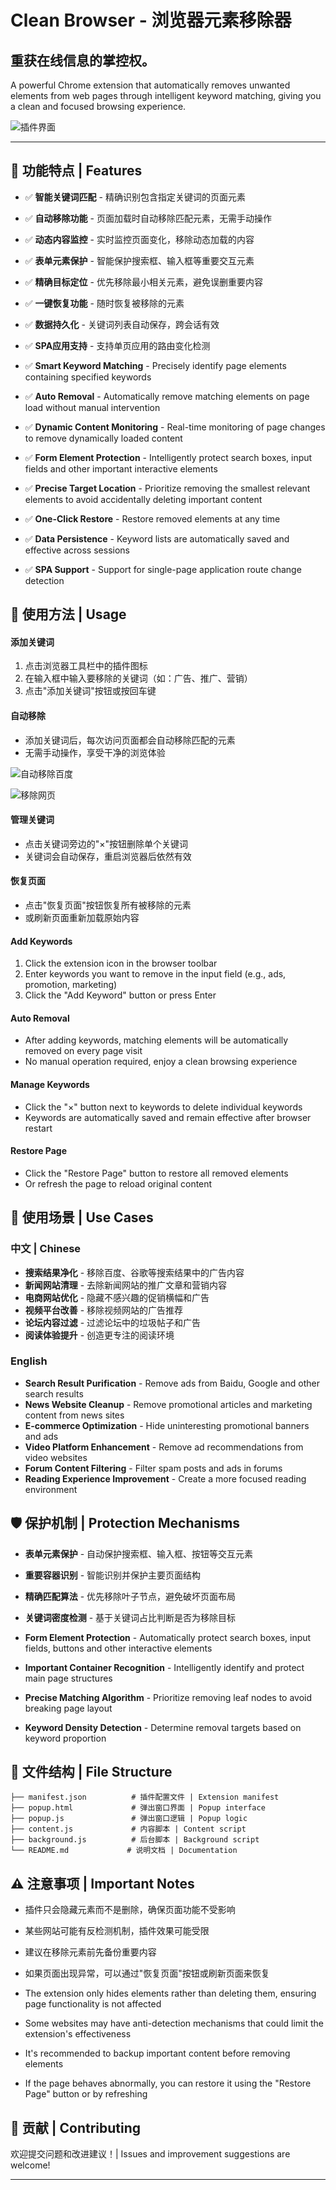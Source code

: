 # Clean Browser - 浏览器元素移除器
## 重获在线信息的掌控权。

A powerful Chrome extension that automatically removes unwanted elements from web pages through intelligent keyword matching, giving you a clean and focused browsing experience.

![插件界面](screenshots/usage.png)

---

## 🚀 功能特点 | Features

- ✅ **智能关键词匹配** - 精确识别包含指定关键词的页面元素
- ✅ **自动移除功能** - 页面加载时自动移除匹配元素，无需手动操作
- ✅ **动态内容监控** - 实时监控页面变化，移除动态加载的内容
- ✅ **表单元素保护** - 智能保护搜索框、输入框等重要交互元素
- ✅ **精确目标定位** - 优先移除最小相关元素，避免误删重要内容
- ✅ **一键恢复功能** - 随时恢复被移除的元素
- ✅ **数据持久化** - 关键词列表自动保存，跨会话有效
- ✅ **SPA应用支持** - 支持单页应用的路由变化检测

- ✅ **Smart Keyword Matching** - Precisely identify page elements containing specified keywords
- ✅ **Auto Removal** - Automatically remove matching elements on page load without manual intervention
- ✅ **Dynamic Content Monitoring** - Real-time monitoring of page changes to remove dynamically loaded content
- ✅ **Form Element Protection** - Intelligently protect search boxes, input fields and other important interactive elements
- ✅ **Precise Target Location** - Prioritize removing the smallest relevant elements to avoid accidentally deleting important content
- ✅ **One-Click Restore** - Restore removed elements at any time
- ✅ **Data Persistence** - Keyword lists are automatically saved and effective across sessions
- ✅ **SPA Support** - Support for single-page application route change detection

## 🎯 使用方法 | Usage

#### 添加关键词
1. 点击浏览器工具栏中的插件图标
2. 在输入框中输入要移除的关键词（如：广告、推广、营销）
3. 点击"添加关键词"按钮或按回车键

#### 自动移除
- 添加关键词后，每次访问页面都会自动移除匹配的元素
- 无需手动操作，享受干净的浏览体验

![自动移除百度](screenshots/baidu.png)

![移除网页](screenshots/google_news.png)

#### 管理关键词
- 点击关键词旁边的"×"按钮删除单个关键词
- 关键词会自动保存，重启浏览器后依然有效

#### 恢复页面
- 点击"恢复页面"按钮恢复所有被移除的元素
- 或刷新页面重新加载原始内容

#### Add Keywords
1. Click the extension icon in the browser toolbar
2. Enter keywords you want to remove in the input field (e.g., ads, promotion, marketing)
3. Click the "Add Keyword" button or press Enter

#### Auto Removal
- After adding keywords, matching elements will be automatically removed on every page visit
- No manual operation required, enjoy a clean browsing experience

#### Manage Keywords
- Click the "×" button next to keywords to delete individual keywords
- Keywords are automatically saved and remain effective after browser restart

#### Restore Page
- Click the "Restore Page" button to restore all removed elements
- Or refresh the page to reload original content

## 🎨 使用场景 | Use Cases

### 中文 | Chinese

- **搜索结果净化** - 移除百度、谷歌等搜索结果中的广告内容
- **新闻网站清理** - 去除新闻网站的推广文章和营销内容
- **电商网站优化** - 隐藏不感兴趣的促销横幅和广告
- **视频平台改善** - 移除视频网站的广告推荐
- **论坛内容过滤** - 过滤论坛中的垃圾帖子和广告
- **阅读体验提升** - 创造更专注的阅读环境

### English

- **Search Result Purification** - Remove ads from Baidu, Google and other search results
- **News Website Cleanup** - Remove promotional articles and marketing content from news sites
- **E-commerce Optimization** - Hide uninteresting promotional banners and ads
- **Video Platform Enhancement** - Remove ad recommendations from video websites
- **Forum Content Filtering** - Filter spam posts and ads in forums
- **Reading Experience Improvement** - Create a more focused reading environment

## 🛡️ 保护机制 | Protection Mechanisms

- **表单元素保护** - 自动保护搜索框、输入框、按钮等交互元素
- **重要容器识别** - 智能识别并保护主要页面结构
- **精确匹配算法** - 优先移除叶子节点，避免破坏页面布局
- **关键词密度检测** - 基于关键词占比判断是否为移除目标

- **Form Element Protection** - Automatically protect search boxes, input fields, buttons and other interactive elements
- **Important Container Recognition** - Intelligently identify and protect main page structures
- **Precise Matching Algorithm** - Prioritize removing leaf nodes to avoid breaking page layout
- **Keyword Density Detection** - Determine removal targets based on keyword proportion

## 📁 文件结构 | File Structure

```
├── manifest.json          # 插件配置文件 | Extension manifest
├── popup.html             # 弹出窗口界面 | Popup interface
├── popup.js               # 弹出窗口逻辑 | Popup logic
├── content.js             # 内容脚本 | Content script
├── background.js          # 后台脚本 | Background script
└── README.md             # 说明文档 | Documentation
```

## ⚠️ 注意事项 | Important Notes

- 插件只会隐藏元素而不是删除，确保页面功能不受影响
- 某些网站可能有反检测机制，插件效果可能受限
- 建议在移除元素前先备份重要内容
- 如果页面出现异常，可以通过"恢复页面"按钮或刷新页面来恢复

- The extension only hides elements rather than deleting them, ensuring page functionality is not affected
- Some websites may have anti-detection mechanisms that could limit the extension's effectiveness
- It's recommended to backup important content before removing elements
- If the page behaves abnormally, you can restore it using the "Restore Page" button or by refreshing

## 🤝 贡献 | Contributing

欢迎提交问题和改进建议！| Issues and improvement suggestions are welcome!

---
